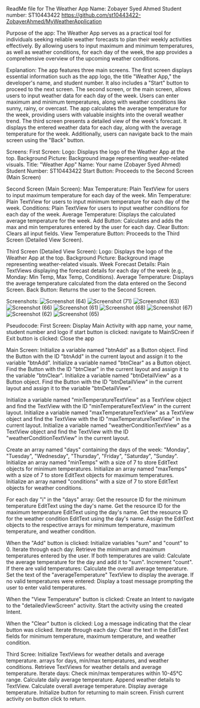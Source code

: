 ReadMe file for The Weather App
Name: Zobayer Syed Ahmed
Student number: ST10443422
https://github.com/st10443422-ZobayerAhmed/MyWeatherApplication

Purpose of the app:
The Weather App serves as a practical tool for individuals seeking reliable weather forecasts to plan their weekly activities effectively. By allowing users to input maximum and minimum temperatures, as well as weather conditions, for each day of the week, the app provides a comprehensive overview of the upcoming weather conditions.

Explanation:
The app features three main screens. The first screen displays essential information such as the app logo, the title "Weather App," the developer's name, and student number. It also includes a "Start" button to proceed to the next screen.
The second screen, or the main screen, allows users to input weather data for each day of the week. Users can enter maximum and minimum temperatures, along with weather conditions like sunny, rainy, or overcast. The app calculates the average temperature for the week, providing users with valuable insights into the overall weather trend.
The third screen presents a detailed view of the week's forecast. It displays the entered weather data for each day, along with the average temperature for the week. Additionally, users can navigate back to the main screen using the "Back" button.

Screens:
First Screen:
Logo: Displays the logo of the Weather App at the top.
Background Picture: Background image representing weather-related visuals.
Title: "Weather App"
Name: Your name (Zobayer Syed Ahmed)
Student Number: ST10443422
Start Button: Proceeds to the Second Screen (Main Screen)

Second Screen (Main Screen):
Max Temperature: Plain TextView for users to input maximum temperature for each day of the week.
Min Temperature: Plain TextView for users to input minimum temperature for each day of the week.
Conditions: Plain TextView for users to input weather conditions for each day of the week.
Average Temperature: Displays the calculated average temperature for the week.
Add Button: Calculates and adds the max and min temperatures entered by the user for each day.
Clear Button: Clears all input fields.
View Temperature Button: Proceeds to the Third Screen (Detailed View Screen).

Third Screen (Detailed View Screen):
Logo: Displays the logo of the Weather App at the top.
Background Picture: Background image representing weather-related visuals.
Week Forecast Details: Plain TextViews displaying the forecast details for each day of the week (e.g., Monday: Min Temp, Max Temp, Conditions).
Average Temperature: Displays the average temperature calculated from the data entered on the Second Screen.
Back Button: Returns the user to the Second Screen.

Screenshots:
![Screenshot (64)](https://github.com/st10443422-ZobayerAhmed/MyWeatherApplication/assets/164514671/6d9a4b8d-e22d-4a20-9ae3-4d9058ed7af2)
![Screenshot (71)](https://github.com/st10443422-ZobayerAhmed/MyWeatherApplication/assets/164514671/1a0832af-f2a2-4dca-a0f3-50dd0deabaac)
![Screenshot (63)](https://github.com/st10443422-ZobayerAhmed/MyWeatherApplication/assets/164514671/48864661-3778-4e82-a8bb-0253d3902a32)
![Screenshot (66)](https://github.com/st10443422-ZobayerAhmed/MyWeatherApplication/assets/164514671/638f87cb-4221-4a21-8e3c-0a1fc467c77f)
![Screenshot (61)](https://github.com/st10443422-ZobayerAhmed/MyWeatherApplication/assets/164514671/003eae3b-d832-41b9-8e82-8bd9775b5a6d)
![Screenshot (68)](https://github.com/st10443422-ZobayerAhmed/MyWeatherApplication/assets/164514671/6b555659-57a9-487e-8185-6d934d1c959e)
![Screenshot (67)](https://github.com/st10443422-ZobayerAhmed/MyWeatherApplication/assets/164514671/dc25af70-032c-456c-9746-38dcce3ba0cf)
![Screenshot (62)](https://github.com/st10443422-ZobayerAhmed/MyWeatherApplication/assets/164514671/05ad97c9-2d11-421b-966f-a8d3fee2cf8b)
![Screenshot (65)](https://github.com/st10443422-ZobayerAhmed/MyWeatherApplication/assets/164514671/29cb2257-3295-42f8-bef1-940fed47049e)

Pseudocode:
First Screen:
Display Main Activity with app name, your name, student number and logo
if start button is clicked:
navigate to MainSCreen
if Exit button is clicked:
Close the app


Main Screen:
Initialize a variable named "btnAdd" as a Button object.
Find the Button with the ID "btnAdd" in the current layout and assign it to the variable "btnAdd".
Initialize a variable named "btnClear" as a Button object.
Find the Button with the ID "btnClear" in the current layout and assign it to the variable "btnClear".
Initialize a variable named "btnDetailView" as a Button object.
Find the Button with the ID "btnDetailView" in the current layout and assign it to the variable "btnDetailView".

Initialize a variable named "minTemperatureTextView" as a TextView object and find the TextView with the ID "minTemperatureTextView" in the current layout.
Initialize a variable named "maxTemperatureTextView" as a TextView object and find the TextView with the ID "maxTemperatureTextView" in the current layout.
Initialize a variable named "weatherConditionTextView" as a TextView object and find the TextView with the ID "weatherConditionTextView" in the current layout.

Create an array named "days" containing the days of the week: "Monday", "Tuesday", "Wednesday", "Thursday", "Friday", "Saturday", "Sunday".
Initialize an array named "minTemps" with a size of 7 to store EditText objects for minimum temperatures.
Initialize an array named "maxTemps" with a size of 7 to store EditText objects for maximum temperatures.
Initialize an array named "conditions" with a size of 7 to store EditText objects for weather conditions.

For each day "i" in the "days" array:
Get the resource ID for the minimum temperature EditText using the day's name.
Get the resource ID for the maximum temperature EditText using the day's name.
Get the resource ID for the weather condition EditText using the day's name.
Assign the EditText objects to the respective arrays for minimum temperature, maximum temperature, and weather condition.

When the "Add" button is clicked:
Initialize variables "sum" and "count" to 0.
Iterate through each day:
Retrieve the minimum and maximum temperatures entered by the user.
If both temperatures are valid:
Calculate the average temperature for the day and add it to "sum".
Increment "count".
If there are valid temperatures:
Calculate the overall average temperature.
Set the text of the "averageTemperature" TextView to display the average.
If no valid temperatures were entered:
Display a toast message prompting the user to enter valid temperatures.

When the "View Temperature" button is clicked:
Create an Intent to navigate to the "detailedViewScreen" activity.
Start the activity using the created Intent.

When the "Clear" button is clicked:
Log a message indicating that the clear button was clicked.
Iterate through each day:
Clear the text in the EditText fields for minimum temperature, maximum temperature, and weather condition.

Third Scree:
Initialize TextViews for weather details and average temperature.
arrays for days, min/max temperatures, and weather conditions.
Retrieve TextViews for weather details and average temperature.
Iterate days:
Check min/max temperatures within 10-45°C range.
Calculate daily average temperature.
Append weather details to TextView.
Calculate overall average temperature.
Display average temperature.
Initialize button for returning to main screen.
Finish current activity on button click to return.




